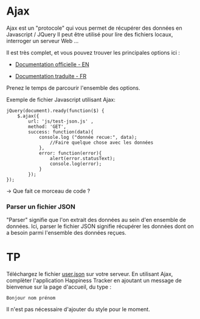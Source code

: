 # Ajax

Ajax est un "protocole" qui vous permet de récupérer des données en Javascript / JQuery
Il peut être utilisé pour lire des fichiers locaux, interroger un serveur Web ...

Il est très complet, et vous pouvez trouver les principales options ici :

* [Documentation officielle - EN]
* [Documentation traduite - FR]

   [Documentation officielle - EN]: <http://api.jquery.com/jquery.ajax/>
   [Documentation traduite - FR]: <http://www.jquery-fr.com/manuel/Les-fonctions-AJAX/ajax/>
   
Prenez le temps de parcourir l'ensemble des options.

Exemple de fichier Javascript utilisant Ajax:

```
jQuery(document).ready(function($) {
	$.ajax({
		url: 'js/test-json.js' ,
		method: 'GET',
		success: function(data){
			console.log ("donnée recue:", data);
                //Faire quelque chose avec les données
            },
            error: function(error){
            	alert(error.statusText);
            	console.log(error);
            }
        });
});
```
-> Que fait ce morceau de code ?

### Parser un fichier JSON

"Parser" signifie que l'on extrait des données au sein d'en ensemble de données.
Ici, parser le fichier JSON signifie récupérer les données dont on a besoin parmi l'ensemble des données reçues.

# TP

Téléchargez le fichier [user.json](json/user.json) sur votre serveur.
En utilisant Ajax, complèter l'application Happiness Tracker en ajoutant un message de bienvenue sur la page d'accueil, du type :

`Bonjour nom prénom`

Il n'est pas nécessaire d'ajouter du style pour le moment.